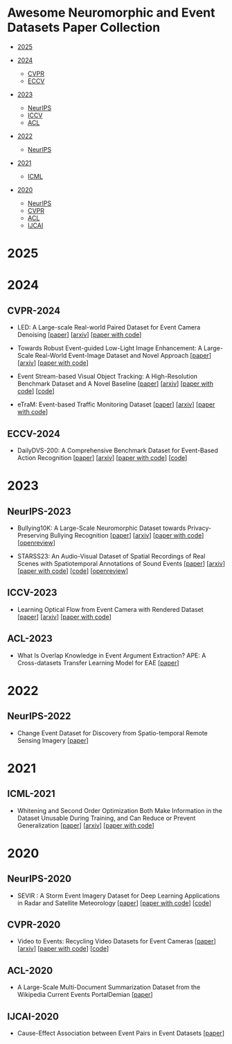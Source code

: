 # Awesome Neuromorphic and Event Datasets Paper Collection



- [2025](#2025)

- [2024](#2024)
  - [CVPR](#cvpr-2024)
  - [ECCV](#eccv-2024)

- [2023](#2023)
  - [NeurIPS](#neurips-2023)
  - [ICCV](#iccv-2023)
  - [ACL](#acl-2023)

- [2022](#2022)
  - [NeurIPS](#neurips-2022)

- [2021](#2021)
  - [ICML](#icml-2021)

- [2020](#2020)
  - [NeurIPS](#neurips-2020)
  - [CVPR](#cvpr-2020)
  - [ACL](#acl-2020)
  - [IJCAI](#ijcai-2020)




# 2025



# 2024


## CVPR-2024


- LED: A Large-scale Real-world Paired Dataset for Event Camera Denoising [[paper](https://openaccess.thecvf.com/content/CVPR2024/html/Duan_LED_A_Large-scale_Real-world_Paired_Dataset_for_Event_Camera_Denoising_CVPR_2024_paper.html)] [[arxiv](https://arxiv.org/abs/2405.19718)] [[paper with code](https://paperswithcode.com/paper/led-a-large-scale-real-world-paired-dataset)]

- Towards Robust Event-guided Low-Light Image Enhancement: A Large-Scale Real-World Event-Image Dataset and Novel Approach [[paper](https://openaccess.thecvf.com/content/CVPR2024/html/Liang_Towards_Robust_Event-guided_Low-Light_Image_Enhancement_A_Large-Scale_Real-World_Event-Image_CVPR_2024_paper.html)] [[arxiv](https://arxiv.org/abs/2404.00834)] [[paper with code](https://paperswithcode.com/paper/towards-robust-event-guided-low-light-image)]

- Event Stream-based Visual Object Tracking: A High-Resolution Benchmark Dataset and A Novel Baseline [[paper](https://openaccess.thecvf.com/content/CVPR2024/html/Wang_Event_Stream-based_Visual_Object_Tracking_A_High-Resolution_Benchmark_Dataset_and_CVPR_2024_paper.html)] [[arxiv](https://arxiv.org/abs/2309.14611)] [[paper with code](https://paperswithcode.com/paper/event-stream-based-visual-object-tracking-a)] [[code](https://github.com/wangxiao5791509/Single_Object_Tracking_Paper_List)]

- eTraM: Event-based Traffic Monitoring Dataset [[paper](https://openaccess.thecvf.com/content/CVPR2024/html/Verma_eTraM_Event-based_Traffic_Monitoring_Dataset_CVPR_2024_paper.html)] [[arxiv](https://arxiv.org/abs/2403.19976)] [[paper with code](https://paperswithcode.com/paper/etram-event-based-traffic-monitoring-dataset)]



## ECCV-2024


- DailyDVS-200: A Comprehensive Benchmark Dataset for Event-Based Action Recognition [[paper](https://www.ecva.net/papers/eccv_2024/papers_ECCV/html/11182_ECCV_2024_paper.php)] [[arxiv](https://arxiv.org/abs/2407.05106)] [[paper with code](https://paperswithcode.com/paper/dailydvs-200-a-comprehensive-benchmark)] [[code](https://github.com/qiwang233/dailydvs-200)]



# 2023


## NeurIPS-2023


- Bullying10K: A Large-Scale Neuromorphic Dataset towards Privacy-Preserving Bullying Recognition [[paper](https://proceedings.neurips.cc/paper_files/paper/2023/hash/05ffe69463062b7f9fb506c8351ffdd7-Abstract-Datasets_and_Benchmarks.html)] [[arxiv](https://arxiv.org/abs/2306.11546)] [[paper with code](https://paperswithcode.com/paper/bullying10k-a-neuromorphic-dataset-towards)] [[openreview](https://openreview.net/forum?id=HuG4eOFLO9)]

- STARSS23: An Audio-Visual Dataset of Spatial Recordings of Real Scenes with Spatiotemporal Annotations of Sound Events [[paper](https://proceedings.neurips.cc/paper_files/paper/2023/hash/e6c9671ed3b3106b71cafda3ba225c1a-Abstract-Datasets_and_Benchmarks.html)] [[arxiv](https://arxiv.org/abs/2306.09126)] [[paper with code](https://paperswithcode.com/paper/starss23-an-audio-visual-dataset-of-spatial)] [[code](https://github.com/sony/audio-visual-seld-dcase2023)] [[openreview](https://openreview.net/forum?id=OzcPJz7rgg)]


## ICCV-2023


- Learning Optical Flow from Event Camera with Rendered Dataset [[paper](https://openaccess.thecvf.com/content/ICCV2023/html/Luo_Learning_Optical_Flow_from_Event_Camera_with_Rendered_Dataset_ICCV_2023_paper.html)] [[arxiv](https://arxiv.org/abs/2303.11011)] [[paper with code](https://paperswithcode.com/paper/learning-optical-flow-from-event-camera-with)]



## ACL-2023


- What Is Overlap Knowledge in Event Argument Extraction? APE: A Cross-datasets Transfer Learning Model for EAE [[paper](https://aclanthology.org/2023.acl-long.24/)]


# 2022


## NeurIPS-2022


- Change Event Dataset for Discovery from Spatio-temporal Remote Sensing Imagery [[paper](https://proceedings.neurips.cc/paper_files/paper/2022/hash/b01153e7112b347d8ed54f317840d8af-Abstract-Datasets_and_Benchmarks.html)]


# 2021


## ICML-2021


- Whitening and Second Order Optimization Both Make Information in the Dataset Unusable During Training, and Can Reduce or Prevent Generalization [[paper](https://proceedings.mlr.press/v139/wadia21a.html)] [[arxiv](https://arxiv.org/abs/2008.07545)] [[paper with code](https://paperswithcode.com/paper/whitening-and-second-order-optimization-both)]


# 2020


## NeurIPS-2020


- SEVIR : A Storm Event Imagery Dataset for Deep Learning Applications in Radar and Satellite Meteorology [[paper](https://proceedings.neurips.cc/paper_files/paper/2020/hash/fa78a16157fed00d7a80515818432169-Abstract.html)] [[paper with code](https://paperswithcode.com/paper/sevir-a-storm-event-imagery-dataset-for-deep)] [[code](https://github.com/MIT-AI-Accelerator/neurips-2020-sevir)]


## CVPR-2020


- Video to Events: Recycling Video Datasets for Event Cameras [[paper](https://openaccess.thecvf.com/content_CVPR_2020/html/Gehrig_Video_to_Events_Recycling_Video_Datasets_for_Event_Cameras_CVPR_2020_paper.html)] [[arxiv](https://arxiv.org/abs/1912.03095)] [[paper with code](https://paperswithcode.com/paper/video-to-events-bringing-modern-computer)] [[code](https://github.com/uzh-rpg/rpg_vid2e)]


## ACL-2020


- A Large-Scale Multi-Document Summarization Dataset from the Wikipedia Current Events PortalDemian  [[paper](https://aclanthology.org/2020.acl-main.120/)]


## IJCAI-2020


- Cause-Effect Association between Event Pairs in Event Datasets [[paper](https://www.ijcai.org/proceedings/2020/167)]